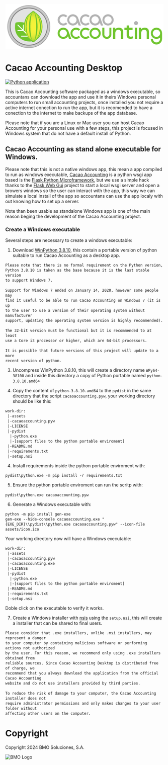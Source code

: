 ![Logo](https://raw.githubusercontent.com/cacao-accounting/cacao-accounting-desktop/main/cacao_accounting_desktop/assets/CacaoAccounting.png)

# Cacao Accounting Desktop
[![Python application](https://github.com/cacao-accounting/cacao-accounting-desktop/actions/workflows/python-app.yml/badge.svg)](https://github.com/cacao-accounting/cacao-accounting-desktop/actions/workflows/python-app.yml)

This is Cacao Accounting software packaged as a windows
executable, so accountans can download the app and use it
in theirs Windows personal computers to run small accounting
projects, once installed you not require a active internet
conection to run the app, but it is recomended to have a
conection to the internet to make backups of the app database.

Please note that if you are a Linux or Mac user you can host
Cacao Accounting for your personal use with a few steps, this
project is focused in Windows system that do not have a default
install of Python.

## Cacao Accounting as stand alone executable for Windows.

Please note that this is not a native windows app, this mean a
app compiled to run as windows executable, [Cacao Accounting](https://github.com/cacao-accounting/cacao-accounting)
is a python wsgi app based is the [Flask Python Microframework](https://flask.palletsprojects.com/en/3.0.x/), but we use a simple hack thanks
to the [Flask Web Gui](https://github.com/ClimenteA/flaskwebgui) project to start a local wsgi server and
open a browers windows so the user can interact with the app, this way we can simulate a local install of
the app so accountans can use the app localy with out knowing how to set up a server.

Note than been usable as standalone Windows app is one of the main reason beging the development of the Cacao
Accounting project.

### Create a Windows executable

Several steps are necessary to create a windows executable:

1. Download [WinPython 3.8.10](https://github.com/winpython/winpython/releases/download/4.3.20210620/Winpython32-3.8.10.0dot.exe), this contain a portable version of python suitable to run Cacao Accounting as a desktop app.

```
Please note that there is no formal requirement on the Python version,
Python 3.8.10 is taken as the base because it is the last stable version
to support Windows 7.

Support for Windows 7 ended on January 14, 2020, however some people may
find it useful to be able to run Cacao Accounting on Windows 7 (it is up
to the user to use a version of their operating system without manufacturer
support, updating the operating system version is highly recommended).

The 32-bit version must be functional but it is recommended to at least
use a Core i3 processor or higher, which are 64-bit processors.

It is possible that future versions of this project will update to a more
recent version of python.
```

3. Uncompress WinPython 3.8.10, this will create a directory name `WPy64-38100` and inside this directory a copy of Python portable named `python-3.8.10.amd64`

4. Copy the content of `python-3.8.10.amd64` to the `pydist` in the same directory that the script `cacaoaccounting.pyw`, your working directory should be like this:

```
work-dir:
 |-assets
 |-cacaoaccounting.pyw
 |-LICENSE
 |-pydist
  |-python.exe
  |-[support files to the python portable enviroment]
 |-README.md
 |-requirements.txt
 |-setup.nsi
```

4. Install requirements inside the python portable enviroment with:

```
pydist\python.exe -m pip install -r requirements.txt
```

5. Ensure the python portable enviroment can run the scritp with:

`pydist\python.exe cacaoaccounting.pyw`

6. Generate a Windows executable with:

```
python -m pip install gen-exe
gen-exe --hide-console cacaoaccounting.exe "{EXE_DIR}\\pydist\\python.exe cacaoaccounting.pyw" --icon-file assets/icon.ico
```

Your working directory now will have a Windows executable:

```
work-dir:
 |-assets
 |-cacaoaccounting.pyw
 |-cacaoaccounting.exe
 |-LICENSE
 |-pydist
  |-python.exe
  |-[support files to the python portable enviroment]
 |-README.md
 |-requirements.txt
 |-setup.nsi
```

Doble click on the executable to verify it works.

7. Create a Windows installer with [nsis](https://nsis.sourceforge.io/Main_Page) using the `setup.nsi`, this will create a installer that can be shared to final users.

```
Please consider that .exe installers, unlike .msi installers, may represent a danger
to your computer by containing malicious software or performing actions not authorized
by the user. For this reason, we recommend only using .exe installers obtained from
reliable sources. Since Cacao Accounting Desktop is distributed free of charge, we
recommend that you always download the application from the official Cacao Accounting
website and do not use installers provided by third parties.

To reduce the risk of damage to your computer, the Cacao Accounting installer does not
require administrator permissions and only makes changes to your user folder without
affecting other users on the computer.
```

# Copyright

Copyright 2024 BMO Soluciones, S.A.

![BMO Logo](https://bmogroup.solutions/wp-content/uploads/2023/11/cropped-Logotipo-BMO-Soluciones-pequeno-1.png)
